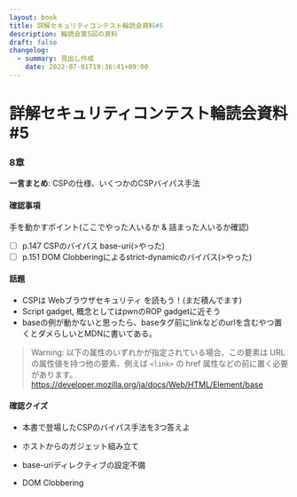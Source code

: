 ```yaml
---
layout: book
title: 詳解セキュリティコンテスト輪読会資料#5
description: 輪読会第5回の資料
draft: false
changelog:
  - summary: 見出し作成
    date: 2022-07-01T19:36:41+09:00
---
```


# 詳解セキュリティコンテスト輪読会資料#5

### 8章

**一言まとめ**: CSPの仕様、いくつかのCSPバイパス手法

#### 確認事項

手を動かすポイント(ここでやった人いるか & 詰まった人いるか確認)

- [ ] p.147 CSPのバイパス base-uri(>やった)
- [ ] p.151 DOM Clobberingによるstrict-dynamicのバイパス(>やった)

#### 話題

- CSPは Webブラウザセキュリティ を読もう！(まだ積んでます)
- Script gadget, 概念としてはpwnのROP gadgetに近そう
- baseの例が動かないと思ったら、baseタグ前にlinkなどのurlを含むやつ置くとダメらしいとMDNに書いてある。

> Warning: 以下の属性のいずれかが指定されている場合、この要素は URL の属性値を持つ他の要素、例えば `<link>` の href 属性などの前に置く必要があります。
> https://developer.mozilla.org/ja/docs/Web/HTML/Element/base

#### 確認クイズ


- 本書で登場したCSPのバイパス手法を3つ答えよ

- ホストからのガジェット組み立て
- base-uriディレクティブの設定不備
- DOM Clobbering
